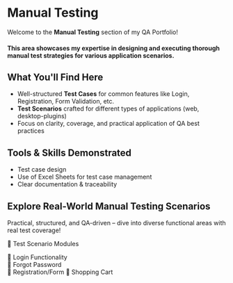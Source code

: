 # Manual Testing

Welcome to the **Manual Testing** section of my QA Portfolio!  
<h4>This area showcases my expertise in designing and executing thorough manual test strategies for various application scenarios.</h4>

## What You'll Find Here

- Well-structured **Test Cases** for common features like Login, Registration, Form Validation, etc.
- **Test Scenarios** crafted for different types of applications (web, desktop-plugins)
- Focus on clarity, coverage, and practical application of QA best practices

## Tools & Skills Demonstrated

- Test case design 
- Use of Excel Sheets for test case management
- Clear documentation & traceability

## Explore Real-World Manual Testing Scenarios
Practical, structured, and QA-driven – dive into diverse functional areas with real test coverage!

📂 Test Scenario Modules

🔐 Login Functionality	
🔁 Forgot Password	
📝 Registration/Form
🛒 Shopping Cart

